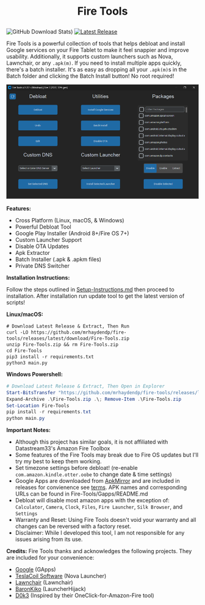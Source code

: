 # <p align="center">Fire Tools</p>

![GitHub Download Stats)](https://img.shields.io/github/downloads/mrhaydendp/Fire-Tools/total?style=for-the-badge) [![Latest Release](https://img.shields.io/github/v/release/mrhaydendp/Fire-Tools?style=for-the-badge
)](https://github.com/mrhaydendp/fire-tools/releases/latest)

Fire Tools is a powerful collection of tools that helps debloat and install Google services on your Fire Tablet to make it feel snappier and improve usability. Additionally, it supports custom launchers such as Nova, Lawnchair, or any `.apk(m)`. If you need to install multiple apps quickly, there's a batch installer. It's as easy as dropping all your `.apk(m)`s in the Batch folder and clicking the Batch Install button! No root required!

![Fire Tools Screenshot](Screenshot.png)

**Features:**
* Cross Platform (Linux, macOS, & Windows)
* Powerful Debloat Tool
* Google Play Installer (Android 8+/Fire OS 7+)
* Custom Launcher Support
* Disable OTA Updates
* Apk Extractor
* Batch Installer (.apk & .apkm files)
* Private DNS Switcher

**Installation Instructions:**

Follow the steps outlined in [Setup-Instructions.md](/Setup-Instructions.md) then proceed to installation. After installation run update tool to get the latest version of scripts!

**Linux/macOS:**

``` shell
# Download Latest Release & Extract, Then Run
curl -LO https://github.com/mrhaydendp/fire-tools/releases/latest/download/Fire-Tools.zip
unzip Fire-Tools.zip && rm Fire-Tools.zip
cd Fire-Tools
pip3 install -r requirements.txt
python3 main.py
```

**Windows Powershell:**

``` powershell
# Download Latest Release & Extract, Then Open in Explorer
Start-BitsTransfer "https://github.com/mrhaydendp/fire-tools/releases/latest/download/Fire-Tools.zip"
Expand-Archive .\Fire-Tools.zip .\; Remove-Item .\Fire-Tools.zip
Set-Location Fire-Tools
pip install -r requirements.txt
python main.py
```

**Important Notes:**

* Although this project has similar goals, it is not affiliated with Datastream33's Amazon Fire Toolbox
* Some features of the Fire Tools may break due to Fire OS updates but I'll try my best to keep them working.
* Set timezone settings before debloat! (re-enable `com.amazon.kindle.otter.oobe` to change date & time settings)
* Google Apps are downloaded from [ApkMirror](https://www.apkmirror.com/) and are included in releases for convienence see [terms](https://github.com/mrhaydendp/Fire-Tools/blob/main/Fire-Tools/Gapps/README.md). APK names and corresponding URLs can be found in Fire-Tools/Gapps/README.md
* Debloat will disable most amazon apps with the exception of: `Calculator`, `Camera`, `Clock`, `Files`, `Fire Launcher`, `Silk Browser`, and `Settings`
* Warranty and Reset: Using Fire Tools doesn't void your warranty and all changes can be reversed with a factory reset.
* Disclaimer: While I developed this tool, I am not responsible for any issues arising from its use.

**Credits:**  Fire Tools thanks and acknowledges the following projects. They are included for your convenience:

* [Google](https://www.android.com/) (GApps)
* [TeslaCoil Software](https://novalauncher.com/) (Nova Launcher)
* [Lawnchair](https://github.com/LawnchairLauncher/Lawnchair) (Lawnchair)
* [BaronKiko](https://github.com/BaronKiko/LauncherHijack) (LauncherHijack)
* [D0k3](https://github.com/d0k3/OneClick-for-Amazon-Fire) (Inspired by their OneClick-for-Amazon-Fire tool)
